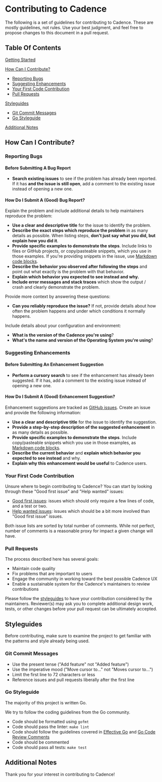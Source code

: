 # Contributing to Cadence

The following is a set of guidelines for contributing to Cadence.
These are mostly guidelines, not rules.
Use your best judgment, and feel free to propose changes to this document in a pull request.

## Table Of Contents

[Getting Started](#project-overview)

[How Can I Contribute?](#how-can-i-contribute)

- [Reporting Bugs](#reporting-bugs)
- [Suggesting Enhancements](#suggesting-enhancements)
- [Your First Code Contribution](#your-first-code-contribution)
- [Pull Requests](#pull-requests)

[Styleguides](#styleguides)

- [Git Commit Messages](#git-commit-messages)
- [Go Styleguide](#go-styleguide)

[Additional Notes](#additional-notes)

## How Can I Contribute?

### Reporting Bugs

#### Before Submitting A Bug Report

- **Search existing issues** to see if the problem has already been reported.
  If it has **and the issue is still open**, add a comment to the existing issue instead of opening a new one.

#### How Do I Submit A (Good) Bug Report?

Explain the problem and include additional details to help maintainers reproduce the problem:

- **Use a clear and descriptive title** for the issue to identify the problem.
- **Describe the exact steps which reproduce the problem** in as many details as possible.
  When listing steps, **don't just say what you did, but explain how you did it**.
- **Provide specific examples to demonstrate the steps**.
  Include links to files or GitHub projects, or copy/pasteable snippets, which you use in those examples.
  If you're providing snippets in the issue,
  use [Markdown code blocks](https://help.github.com/articles/markdown-basics/#multiple-lines).
- **Describe the behavior you observed after following the steps** and point out what exactly is the problem with that behavior.
- **Explain which behavior you expected to see instead and why.**
- **Include error messages and stack traces** which show the output / crash and clearly demonstrate the problem.

Provide more context by answering these questions:

- **Can you reliably reproduce the issue?** If not, provide details about how often the problem happens
  and under which conditions it normally happens.

Include details about your configuration and environment:

- **What is the version of the Cadence you're using**?
- **What's the name and version of the Operating System you're using**?

### Suggesting Enhancements

#### Before Submitting An Enhancement Suggestion

- **Perform a cursory search** to see if the enhancement has already been suggested.
  If it has, add a comment to the existing issue instead of opening a new one.

#### How Do I Submit A (Good) Enhancement Suggestion?

Enhancement suggestions are tracked as [GitHub issues](https://guides.github.com/features/issues/).
Create an issue and provide the following information:

- **Use a clear and descriptive title** for the issue to identify the suggestion.
- **Provide a step-by-step description of the suggested enhancement** in as many details as possible.
- **Provide specific examples to demonstrate the steps**.
  Include copy/pasteable snippets which you use in those examples,
  as [Markdown code blocks](https://help.github.com/articles/markdown-basics/#multiple-lines).
- **Describe the current behavior** and **explain which behavior you expected to see instead** and why.
- **Explain why this enhancement would be useful** to Cadence users.

### Your First Code Contribution

Unsure where to begin contributing to Cadence?
You can start by looking through these "Good first issue" and "Help wanted" issues:

- [Good first issues](https://github.com/onflow/cadence/labels/good%20first%20issue):
  issues which should only require a few lines of code, and a test or two.
- [Help wanted issues](https://github.com/onflow/cadence/labels/help%20wanted):
  issues which should be a bit more involved than "Good first issue" issues.

Both issue lists are sorted by total number of comments.
While not perfect, number of comments is a reasonable proxy for impact a given change will have.

### Pull Requests

The process described here has several goals:

- Maintain code quality
- Fix problems that are important to users
- Engage the community in working toward the best possible Cadence UX
- Enable a sustainable system for the Cadence's maintainers to review contributions

Please follow the [styleguides](#styleguides) to have your contribution considered by the maintainers.
Reviewer(s) may ask you to complete additional design work, tests,
or other changes before your pull request can be ultimately accepted.

## Styleguides

Before contributing, make sure to examine the project to get familiar with the patterns and style already being used.

### Git Commit Messages

- Use the present tense ("Add feature" not "Added feature")
- Use the imperative mood ("Move cursor to..." not "Moves cursor to...")
- Limit the first line to 72 characters or less
- Reference issues and pull requests liberally after the first line

### Go Styleguide

The majority of this project is written Go.

We try to follow the coding guidelines from the Go community.

- Code should be formatted using `gofmt`
- Code should pass the linter: `make lint`
- Code should follow the guidelines covered in
  [Effective Go](http://golang.org/doc/effective_go.html)
  and [Go Code Review Comments](https://github.com/golang/go/wiki/CodeReviewComments)
- Code should be commented
- Code should pass all tests: `make test`

## Additional Notes

Thank you for your interest in contributing to Cadence!
